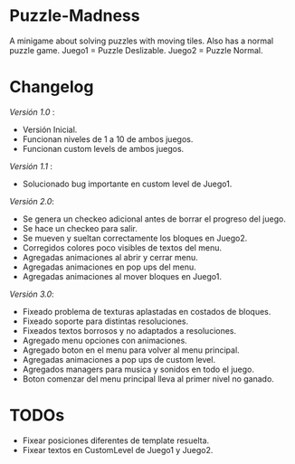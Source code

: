 # Puzzle-Madness
A minigame about solving puzzles with moving tiles. Also has a normal puzzle game. Juego1 = Puzzle Deslizable. Juego2 = Puzzle Normal.

# Changelog
*Versión 1.0* : 
- Versión Inicial. 
- Funcionan niveles de 1 a 10 de ambos juegos.
- Funcionan custom levels de ambos juegos.

*Versión 1.1* : 
- Solucionado bug importante en custom level de Juego1.

*Versión 2.0*: 
- Se genera un checkeo adicional antes de borrar el progreso del juego.
- Se hace un checkeo para salir.
- Se mueven y sueltan correctamente los bloques en Juego2.
- Corregidos colores poco visibles de textos del menu.
- Agregadas animaciones al abrir y cerrar menu.
- Agregadas animaciones en pop ups del menu.
- Agregadas animaciones al mover bloques en Juego1.

*Versión 3.0*: 
- Fixeado problema de texturas aplastadas en costados de bloques.
- Fixeado soporte para distintas resoluciones.
- Fixeados textos borrosos y no adaptados a resoluciones.
- Agregado menu opciones con animaciones.
- Agregado boton en el menu para volver al menu principal.
- Agregadas animaciones a pop ups de custom level.
- Agregados managers para musica y sonidos en todo el juego.
- Boton comenzar del menu principal lleva al primer nivel no ganado.

# TODOs
- Fixear posiciones diferentes de template resuelta.
- Fixear textos en CustomLevel de Juego1 y Juego2.